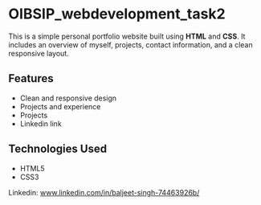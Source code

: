 # OIBSIP_webdevelopment_task2
This is a simple personal portfolio website built using **HTML** and **CSS**. It includes an overview of myself, projects, contact information, and a clean responsive layout.
## Features
- Clean and responsive design
- Projects and experience
- Projects
- Linkedin link
## Technologies Used
- HTML5
- CSS3

Linkedin: www.linkedin.com/in/baljeet-singh-74463926b/
